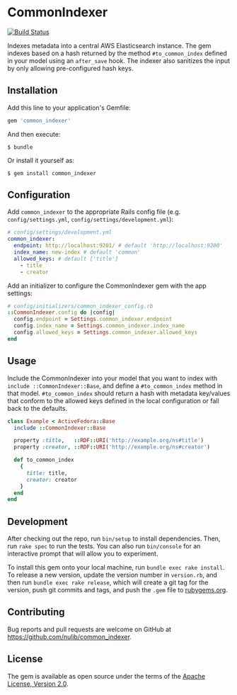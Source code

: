 # CommonIndexer
[![Build Status](https://travis-ci.com/nulib/common-indexer.svg?branch=master)](https://travis-ci.com/nulib/common-indexer)

Indexes metadata into a central AWS Elasticsearch instance. The gem indexes based on a hash returned by the method `#to_common_index` defined in your model using an `after_save` hook. The indexer also sanitizes the input by only allowing pre-configured hash keys.

## Installation

Add this line to your application's Gemfile:

```ruby
gem 'common_indexer'
```

And then execute:

    $ bundle

Or install it yourself as:

    $ gem install common_indexer

## Configuration

Add `common_indexer` to the appropriate Rails config file (e.g. `config/settings.yml`, `config/settings/development.yml`):

```yml
# config/settings/development.yml
common_indexer:
  endpoint: http://localhost:9201/ # default 'http://localhost:9200'
  index_name: new-index # default 'common'
  allowed_keys: # default ['title']
    - title
    - creator
```

Add an initializer to configure the CommonIndexer gem with the app settings:

```ruby
# config/initializers/common_indexer_config.rb
::CommonIndexer.config do |config|
  config.endpoint = Settings.common_indexer.endpoint
  config.index_name = Settings.common_indexer.index_name
  config.allowed_keys = Settings.common_indexer.allowed_keys
end
```

## Usage

Include the CommonIndexer into your model that you want to index with `include ::CommonIndexer::Base`, and define a `#to_common_index` method in that model. `#to_common_index` should return a hash with metadata key/values that conform to the allowed keys defined in the local configuration or fall back to the defaults.

```ruby
class Example < ActiveFedora::Base
  include ::CommonIndexer::Base

  property :title,   ::RDF::URI('http://example.org/ns#title')
  property :creator, ::RDF::URI('http://example.org/ns#creator')

  def to_common_index
    {
      title: title,
      creator: creator
    }
  end
end
```

## Development

After checking out the repo, run `bin/setup` to install dependencies. Then, run `rake spec` to run the tests. You can also run `bin/console` for an interactive prompt that will allow you to experiment.

To install this gem onto your local machine, run `bundle exec rake install`. To release a new version, update the version number in `version.rb`, and then run `bundle exec rake release`, which will create a git tag for the version, push git commits and tags, and push the `.gem` file to [rubygems.org](https://rubygems.org).

## Contributing

Bug reports and pull requests are welcome on GitHub at https://github.com/nulib/common_indexer.

## License

The gem is available as open source under the terms of the [Apache License, Version 2.0](https://opensource.org/licenses/Apache-2.0).
